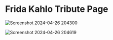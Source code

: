 # Frida Kahlo Tribute Page 

![Screenshot 2024-04-26 204300](https://github.com/keysisgonzalez/Frida-Kahlo-Tribute-Page/assets/99420761/3179a168-5f8b-4629-8e78-39d24f4a8cb8)

![Screenshot 2024-04-26 204619](https://github.com/keysisgonzalez/Frida-Kahlo-Tribute-Page/assets/99420761/13ff95d6-8fdf-48b1-a52e-98653b883ec5)
